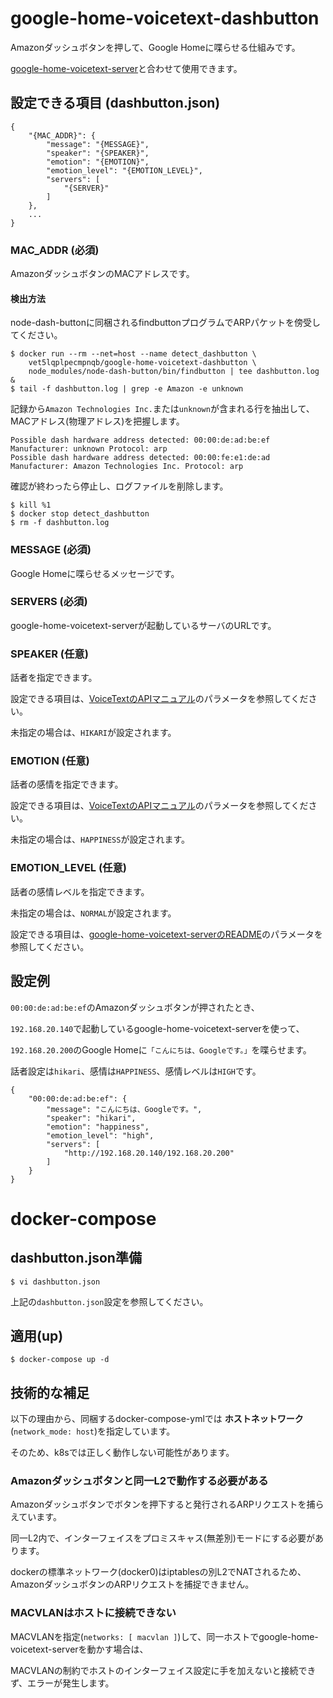 # google-home-voicetext-dashbutton
Amazonダッシュボタンを押して、Google Homeに喋らせる仕組みです。

[google-home-voicetext-server](https://github.com/yasu-hide/google-home-voicetext-server)と合わせて使用できます。

## 設定できる項目 (dashbutton.json)
```
{
    "{MAC_ADDR}": {
        "message": "{MESSAGE}",
        "speaker": "{SPEAKER}",
        "emotion": "{EMOTION}",
        "emotion_level": "{EMOTION_LEVEL}",
        "servers": [
            "{SERVER}"
        ]
    },
    ...
}
```

### MAC_ADDR (必須)
AmazonダッシュボタンのMACアドレスです。

#### 検出方法
node-dash-buttonに同梱されるfindbuttonプログラムでARPパケットを傍受してください。
```
$ docker run --rm --net=host --name detect_dashbutton \
    vet5lqplpecmpnqb/google-home-voicetext-dashbutton \
    node_modules/node-dash-button/bin/findbutton | tee dashbutton.log &
$ tail -f dashbutton.log | grep -e Amazon -e unknown
```
記録から`Amazon Technologies Inc.`または`unknown`が含まれる行を抽出して、MACアドレス(物理アドレス)を把握します。
```
Possible dash hardware address detected: 00:00:de:ad:be:ef Manufacturer: unknown Protocol: arp
Possible dash hardware address detected: 00:00:fe:e1:de:ad Manufacturer: Amazon Technologies Inc. Protocol: arp
```
確認が終わったら停止し、ログファイルを削除します。
```
$ kill %1
$ docker stop detect_dashbutton
$ rm -f dashbutton.log
```

### MESSAGE (必須)
Google Homeに喋らせるメッセージです。

### SERVERS (必須)
google-home-voicetext-serverが起動しているサーバのURLです。

### SPEAKER (任意)
話者を指定できます。

設定できる項目は、[VoiceTextのAPIマニュアル](https://cloud.voicetext.jp/webapi/docs/api)のパラメータを参照してください。

未指定の場合は、`HIKARI`が設定されます。

### EMOTION (任意)
話者の感情を指定できます。

設定できる項目は、[VoiceTextのAPIマニュアル](https://cloud.voicetext.jp/webapi/docs/api)のパラメータを参照してください。

未指定の場合は、`HAPPINESS`が設定されます。

### EMOTION_LEVEL (任意)
話者の感情レベルを指定できます。

未指定の場合は、`NORMAL`が設定されます。

設定できる項目は、[google-home-voicetext-serverのREADME](https://github.com/yasu-hide/google-home-voicetext-server#voicetext_emotion_level-%E4%BB%BB%E6%84%8F)のパラメータを参照してください。

## 設定例
`00:00:de:ad:be:ef`のAmazonダッシュボタンが押されたとき、

`192.168.20.140`で起動しているgoogle-home-voicetext-serverを使って、

`192.168.20.200`のGoogle Homeに`「こんにちは、Googleです。」`を喋らせます。

話者設定は`hikari`、感情は`HAPPINESS`、感情レベルは`HIGH`です。

```
{
    "00:00:de:ad:be:ef": {
        "message": "こんにちは、Googleです。",
        "speaker": "hikari",
        "emotion": "happiness",
        "emotion_level": "high",
        "servers": [
            "http://192.168.20.140/192.168.20.200"
        ]
    }
}
```

# docker-compose

## dashbutton.json準備

```
$ vi dashbutton.json
```
上記の`dashbutton.json`設定を参照してください。

## 適用(up)
```
$ docker-compose up -d
```

## 技術的な補足
以下の理由から、同梱するdocker-compose-ymlでは __ホストネットワーク__ (`network_mode: host`)を指定しています。

そのため、k8sでは正しく動作しない可能性があります。

### Amazonダッシュボタンと同一L2で動作する必要がある
Amazonダッシュボタンでボタンを押下すると発行されるARPリクエストを捕らえています。

同一L2内で、インターフェイスをプロミスキャス(無差別)モードにする必要があります。

dockerの標準ネットワーク(docker0)はiptablesの別L2でNATされるため、AmazonダッシュボタンのARPリクエストを捕捉できません。

### MACVLANはホストに接続できない

MACVLANを指定(`networks: [ macvlan ]`)して、同一ホストでgoogle-home-voicetext-serverを動かす場合は、

MACVLANの制約でホストのインターフェイス設定に手を加えないと接続できず、エラーが発生します。

